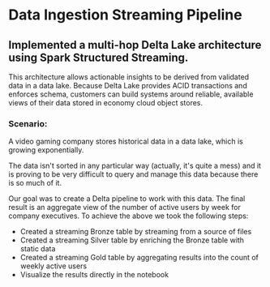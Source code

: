 
# Data Ingestion Streaming Pipeline

## Implemented a multi-hop Delta Lake architecture using Spark Structured Streaming.

This architecture allows actionable insights to be derived from validated data in a data lake. Because Delta Lake provides ACID transactions and enforces schema, customers can build systems around reliable, available views of their data stored in economy cloud object stores.

### Scenario:

A video gaming company stores historical data in a data lake, which is growing exponentially.

The data isn't sorted in any particular way (actually, it's quite a mess) and it is proving to be very difficult to query and manage this data because there is so much of it.

Our goal was to create a Delta pipeline to work with this data. The final result is an aggregate view of the number of active users by week for company executives. To achieve the above we took the following steps:

- Created a streaming Bronze table by streaming from a source of files
- Created a streaming Silver table by enriching the Bronze table with static data
- Created a streaming Gold table by aggregating results into the count of weekly active users
- Visualize the results directly in the notebook
